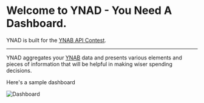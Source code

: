 # Welcome to YNAD - You Need A Dashboard.

YNAD is built for the [YNAB API Contest](https://www.youneedabudget.com/contest-ynab-api/).

---

YNAD aggregates your [YNAB](https://www.youneedabudget.com/) data and presents various elements and pieces of information that will be helpful in making wiser spending decisions.

Here's a sample dashboard

![Dashboard](https://raw.githubusercontent.com/pradyumna2905/ynad/master/app/assets/images/wiki/dashboard-full.png)
